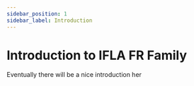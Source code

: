 ```yaml
---
sidebar_position: 1
sidebar_label: Introduction
---
```


# Introduction to IFLA FR Family

Eventually there will be a nice introduction her
